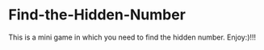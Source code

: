 # Find-the-Hidden-Number
This is a mini game in which you need to find the hidden number. Enjoy:)!!!
